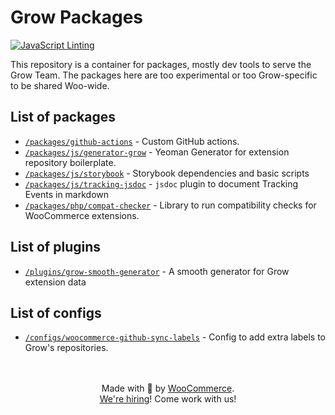 # Grow Packages

[![JavaScript Linting](https://github.com/woocommerce/grow/actions/workflows/js-linting.yml/badge.svg)](https://github.com/woocommerce/grow/actions/workflows/js-linting.yml)

This repository is a container for packages, mostly dev tools to serve the Grow Team.
The packages here are too experimental or too Grow-specific to be shared Woo-wide.

## List of packages

- [`/packages/github-actions`](packages/github-actions/README.md) - Custom GitHub actions.
- [`/packages/js/generator-grow`](packages/js/generator-grow/README.md) - Yeoman Generator for extension repository boilerplate.
- [`/packages/js/storybook`](packages/js/storybook/README.md) - Storybook dependencies and basic scripts
- [`/packages/js/tracking-jsdoc`](packages/js/tracking-jsdoc/README.md) - `jsdoc` plugin to document Tracking Events in markdown
- [`/packages/php/compat-checker`](packages/php/compat-checker/README.md) - Library to run compatibility checks for WooCommerce extensions.

## List of plugins

- [`/plugins/grow-smooth-generator`](plugins/grow-smooth-generator/README.md) - A smooth generator for Grow extension data

## List of configs
- [`/configs/woocommerce-github-sync-labels`](configs/woocommerce-github-sync-labels/README.md) - Config to add extra labels to Grow's repositories.

<p align="center">
	<br/><br/>
	Made with 💜 by <a href="https://woocommerce.com/">WooCommerce</a>.<br/>
	<a href="https://woocommerce.com/careers/">We're hiring</a>! Come work with us!
</p>
